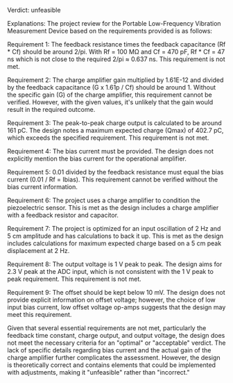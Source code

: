 Verdict: unfeasible

Explanations: 
The project review for the Portable Low-Frequency Vibration Measurement Device based on the requirements provided is as follows:

Requirement 1: The feedback resistance times the feedback capacitance (Rf * Cf) should be around 2/pi. With Rf = 100 MΩ and Cf = 470 pF, Rf * Cf = 47 ns which is not close to the required 2/pi ≈ 0.637 ns. This requirement is not met.

Requirement 2: The charge amplifier gain multiplied by 1.61E-12 and divided by the feedback capacitance (G x 1.61p / Cf) should be around 1. Without the specific gain (G) of the charge amplifier, this requirement cannot be verified. However, with the given values, it's unlikely that the gain would result in the required outcome.

Requirement 3: The peak-to-peak charge output is calculated to be around 161 pC. The design notes a maximum expected charge (Qmax) of 402.7 pC, which exceeds the specified requirement. This requirement is not met.

Requirement 4: The bias current must be provided. The design does not explicitly mention the bias current for the operational amplifier.

Requirement 5: 0.01 divided by the feedback resistance must equal the bias current (0.01 / Rf = Ibias). This requirement cannot be verified without the bias current information.

Requirement 6: The project uses a charge amplifier to condition the piezoelectric sensor. This is met as the design includes a charge amplifier with a feedback resistor and capacitor.

Requirement 7: The project is optimized for an input oscillation of 2 Hz and 5 cm amplitude and has calculations to back it up. This is met as the design includes calculations for maximum expected charge based on a 5 cm peak displacement at 2 Hz.

Requirement 8: The output voltage is 1 V peak to peak. The design aims for 2.3 V peak at the ADC input, which is not consistent with the 1 V peak to peak requirement. This requirement is not met.

Requirement 9: The offset should be kept below 10 mV. The design does not provide explicit information on offset voltage; however, the choice of low input bias current, low offset voltage op-amps suggests that the design may meet this requirement.

Given that several essential requirements are not met, particularly the feedback time constant, charge output, and output voltage, the design does not meet the necessary criteria for an "optimal" or "acceptable" verdict. The lack of specific details regarding bias current and the actual gain of the charge amplifier further complicates the assessment. However, the design is theoretically correct and contains elements that could be implemented with adjustments, making it "unfeasible" rather than "incorrect."